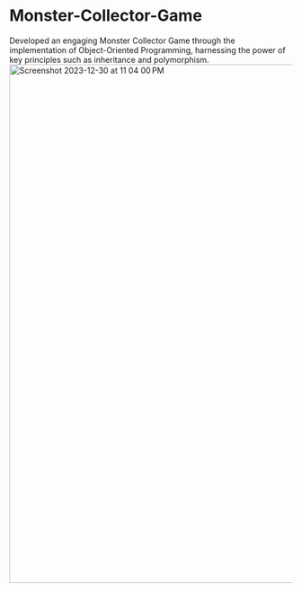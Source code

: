 # Monster-Collector-Game
Developed an engaging Monster Collector Game through the implementation of Object-Oriented Programming, harnessing the power of key principles such as inheritance and polymorphism.
<img width="922" alt="Screenshot 2023-12-30 at 11 04 00 PM" src="https://github.com/tunmiseeboda/Monster-Collector-Game/assets/138678066/fe3e38de-bcea-46a2-a4c2-418aa313bcfd">
